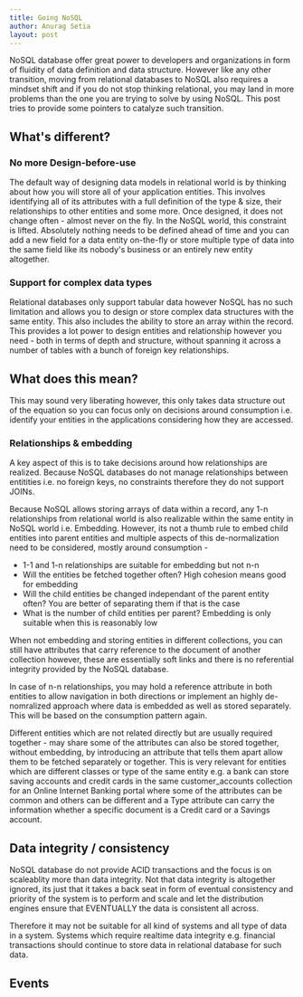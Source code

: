 ```yaml
---
title: Going NoSQL
author: Anurag Setia
layout: post
---
```

NoSQL database offer great power to developers and organizations in form of fluidity of data definition and data structure. However like any other transition, moving from relational databases to NoSQL also requires a mindset shift and if you do not stop thinking relational, you may land in more problems than the one you are trying to solve by using NoSQL. This post tries to provide some pointers to catalyze such transition.

## What's different?

### No more Design-before-use
The default way of designing data models in relational world is by thinking about how you will store all of your application entities. This involves identifying all of its attributes with a full definition of the type & size, their relationships to other entities and some more. Once designed, it does not change often - almost never on the fly. In the NoSQL world, this constraint is lifted. Absolutely nothing needs to be defined ahead of time and you can add a new field for a data entity on-the-fly or store multiple type of data into the same field like its nobody's business or an entirely new entity altogether.

### Support for complex data types
Relational databases only support tabular data however NoSQL has no such limitation and allows you to design or store complex data structures with the same entity. This also includes the ability to store an array within the record. This provides a lot power to design entities and relationship however  you need - both in terms of depth and structure, without spanning it across a number of tables with a bunch of foreign key relationships.

## What does this mean?
This may sound very liberating however, this only takes data structure out of the equation so you can focus only on decisions around consumption i.e. identify your entities in the applications considering how they are accessed. 


### Relationships & embedding
A key aspect of this is to take decisions around how relationships are realized. Because NoSQL databases do not manage relationships between entitities i.e. no foreign keys, no constraints therefore they do not support JOINs.

Because NoSQL allows storing arrays of data within a record, any 1-n relationships from relational world is also realizable within the same entity in NoSQL world i.e. Embedding. However, its not a thumb rule to embed child entities into parent entities and multiple aspects of this de-normalization need to be considered, mostly around consumption -

- 1-1 and 1-n relationships are suitable for embedding but not n-n
- Will the entities be fetched together often? High cohesion means good for embedding
- Will the child entities be changed independant of the parent entity often? You are better of separating them if that is the case
- What is the number of child entities per parent? Embedding is only suitable when this is reasonably low

When not embedding and storing entities in different collections, you can still have attributes that carry reference to the document of another collection however, these are essentially soft links and there is no referential integrity provided by the NoSQL database. 

In case of n-n relationships, you may hold a reference attribute in both entities to allow navigation in both directions or implement an highly de-nomralized approach where data is embedded as well as stored separately. This will be based on the consumption pattern again.

Different entities which are not related directly but are usually required together - may share some of the attributes can also be stored together, without embedding, by introducing an attribute that tells them apart allow them to be fetched separately or together. This is very relevant for entities which are different classes or type of the same entity e.g. a bank can store saving accounts and credit cards in the same customer_accounts collection for an Online Internet Banking portal where some of the attributes can be common and others can be different and a Type attribute can carry the information whether a specific document is a Credit card or a Savings account.

## Data integrity / consistency
NoSQL database do not provide ACID transactions and the focus is on scaleablity more than data integrity. Not that data integrity is altogether ignored, its just that it takes a back seat in form of eventual consistency and priority of the system is to perform and scale and let the distribution engines ensure that EVENTUALLY the data is consistent all across.

Therefore it may not be suitable for all kind of systems and all type of data in a system. Systems which require realtime data integrity e.g. financial transactions should continue to store data in relational database for such data.

## Events